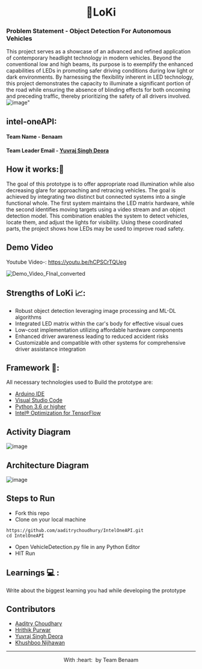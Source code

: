 <h1 align="center"> 🚗LoKi </h1>
<h3>Problem Statement - Object Detection For Autonomous Vehicles</h3>

This project serves as a showcase of an advanced and refined application of contemporary headlight technology in modern vehicles. Beyond the conventional low and high beams, its purpose is to exemplify the enhanced capabilities of LEDs in promoting safer driving conditions during low light or dark environments. By harnessing the flexibility inherent in LED technology, this project demonstrates the capacity to illuminate a significant portion of the road while ensuring the absence of blinding effects for both oncoming and preceding traffic, thereby prioritizing the safety of all drivers involved.
![image"](https://github.com/YUVRAJ06singh08deora/IntelOneAPI/assets/76275812/b210cddb-3bd0-421e-9cc5-4dec74f431db)


## intel-oneAPI:
#### Team Name - Benaam
#### Team Leader Email - [Yuvraj Singh Deora](06yuvraj2001singh@gmail.com) 

## How it works:📃
The goal of this prototype is to offer appropriate road illumination while also decreasing glare for approaching and retracing vehicles. The goal is achieved by integrating two distinct but connected systems into a single functional whole. The first system maintains the LED matrix hardware, while the second identifies moving targets using a video stream and an object detection model. This combination enables the system to detect vehicles, locate them, and adjust the lights for visibility. Using these coordinated parts, the project shows how LEDs may be used to improve road safety.

## Demo Video
Youtube Video-: https://youtu.be/hCPSCrTQUeg

![Demo_Video_FInal_converted](https://github.com/aaditrychoudhury/IntelOneAPI/assets/76275812/291226c2-4e29-4001-be8c-2d41c33fd517)

 ## Strengths of LoKi 📈:
- Robust object detection leveraging image processing and ML-DL algorithms
- Integrated LED matrix within the car's body for effective visual cues
- Low-cost implementation utilizing affordable hardware components
- Enhanced driver awareness leading to reduced accident risks
- Customizable and compatible with other systems for comprehensive driver assistance integration  
  
## Framework 🔦: 
All necessary technologies used to Build the prototype are:
* [Arduino IDE](https://www.arduino.cc/en/main/software)
* [Visual Studio Code](https://visualstudio.microsoft.com/free-developer-offers/) 
* [Python 3.6 or higher](https://www.python.org/downloads/) 
* [Intel® Optimization for TensorFlow](https://www.intel.com/content/www/us/en/developer/tools/oneapi/optimization-for-tensorflow.html#gs.qcv1ln) 



## Activity Diagram
![image](https://github.com/YUVRAJ06singh08deora/IntelOneAPI/assets/76275812/812fb86d-ec94-437d-ac6b-87aac8ebff3d)
<br>

## Architecture Diagram
![image](https://github.com/YUVRAJ06singh08deora/IntelOneAPI/assets/76275812/b513a680-b049-4500-b549-0a611a8700a5)
	
## Steps to Run 
- Fork this repo 
- Clone on your local machine 
```terminal
https://github.com/aaditrychoudhury/IntelOneAPI.git
cd IntelOneAPI
```
- Open VehicleDetection.py file in any Python Editor
- HIT Run    
  
## Learnings 💻 :
   Write about the biggest learning you had while developing the prototype


## Contributors
  - [Aaditry Choudhary](https://github.com/aaditrychoudhury)
  - [Hrithik Purwar](https://github.com/hrithikpurwar)
  - [Yuvraj Singh Deora](https://github.com/YUVRAJ06singh08deora)
  - [Khushboo Nijhawan](https://github.com/KhushbooNijhawan)
- ---
  <p align="center">
	With :heart: &nbsp;by <a >Team Benaam</a>
</p>
